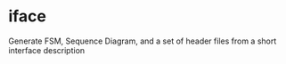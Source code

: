 iface
=====

Generate FSM, Sequence Diagram, and a set of header files from a short interface description

